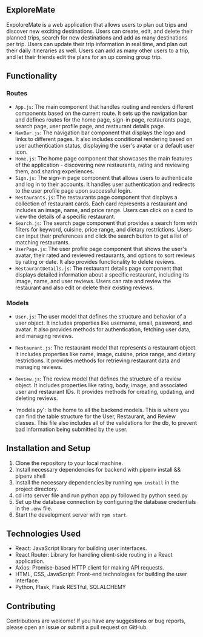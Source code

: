 ## ExploreMate

ExpoloreMate is a web application that allows users to plan out trips and discover new exciting destinations. Users can create, edit, and delete their planned trips, search for new destinations and add as many destinations per trip. Users can update their trip information in real time, and plan out their daily itineraries as well. Users can add as many other users to a trip, and let their friends edit the plans for an up coming group trip. 

## Functionality

### Routes

- `App.js`: The main component that handles routing and renders different components based on the current route. It sets up the navigation bar and defines routes for the home page, sign-in page, restaurants page, search page, user profile page, and restaurant details page.
- `NavBar.js`: The navigation bar component that displays the logo and links to different pages. It also includes conditional rendering based on user authentication status, displaying the user's avatar or a default user icon.
- `Home.js`: The home page component that showcases the main features of the application - discovering new restaurants, rating and reviewing them, and sharing experiences.
- `Sign.js`: The sign-in page component that allows users to authenticate and log in to their accounts. It handles user authentication and redirects to the user profile page upon successful login.
- `Restaurants.js`: The restaurants page component that displays a collection of restaurant cards. Each card represents a restaurant and includes an image, name, and price range. Users can click on a card to view the details of a specific restaurant.
- `Search.js`: The search page component that provides a search form with filters for keyword, cuisine, price range, and dietary restrictions. Users can input their preferences and click the search button to get a list of matching restaurants.
- `UserPage.js`: The user profile page component that shows the user's avatar, their rated and reviewed restaurants, and options to sort reviews by rating or date. It also provides functionality to delete reviews.
- `RestaurantDetails.js`: The restaurant details page component that displays detailed information about a specific restaurant, including its image, name, and user reviews. Users can rate and review the restaurant and also edit or delete their existing reviews.

### Models

- `User.js`: The user model that defines the structure and behavior of a user object. It includes properties like username, email, password, and avatar. It also provides methods for authentication, fetching user data, and managing reviews.
- `Restaurant.js`: The restaurant model that represents a restaurant object. It includes properties like name, image, cuisine, price range, and dietary restrictions. It provides methods for retrieving restaurant data and managing reviews.
- `Review.js`: The review model that defines the structure of a review object. It includes properties like rating, body, image, and associated user and restaurant IDs. It provides methods for creating, updating, and deleting reviews.

- 'models.py': Is the home to all the backend models. This is where you can find the table structure for the User, Restaurant, and Review classes. This file also includes all of the validations for the db, to prevent bad information being submitted by the user. 

## Installation and Setup

1. Clone the repository to your local machine.
2. Install necessary dependencies for backend with pipenv install && pipenv shell
3. Install the necessary dependencies by running `npm install` in the project directory.
4. cd into server file and run python app.py followed by python seed.py
5. Set up the database connection by configuring the database credentials in the `.env` file.
6. Start the development server with `npm start`.

## Technologies Used

- React: JavaScript library for building user interfaces.
- React Router: Library for handling client-side routing in a React application.
- Axios: Promise-based HTTP client for making API requests.
- HTML, CSS, JavaScript: Front-end technologies for building the user interface.
- Python, Flask, Flask RESTful, SQLALCHEMY

## Contributing

Contributions are welcome! If you have any suggestions or bug reports, please open an issue or submit a pull request on GitHub.


